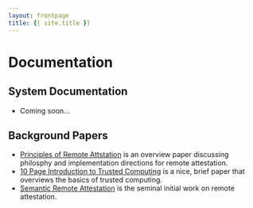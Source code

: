 ```yaml
---
layout: frontpage
title: {{ site.title }}
---
```


# Documentation

## System Documentation

* Coming soon...

## Background Papers

* [Principles of Remote Attstation](http://citeseerx.ist.psu.edu/viewdoc/summary?doi=10.1.1.298.2277) is an overview paper discussing philosphy and implementation directions for remote attestation.
* [10 Page Introduction to Trusted Computing](http://www.cs.ox.ac.uk/files/1873/RR-08-11.PDF) is a nice, brief paper that overviews the basics of trusted
  computing.
* [Semantic Remote Attestation](http://citeseerx.ist.psu.edu/viewdoc/summary?doi=10.1.1.1.4055) is the seminal initial work on remote attestation.
